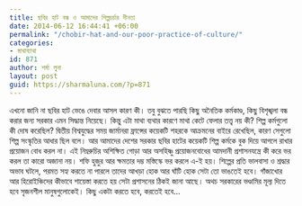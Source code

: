 ```yaml
---
title: ছবির হাট বন্ধ ও আমাদের শিল্পচর্চার দীনতা
date: 2014-06-12 16:44:41 +06:00
permalink: "/chobir-hat-and-our-poor-practice-of-culture/"
categories:
- মাথাব্যাথা
id: 871
author: শর্মা লুনা
layout: post
guid: https://sharmaluna.com/?p=871
---
```


এখনো জানি না ছবির হাট ভেঙে দেবার আসল কারণ কী। তবু বুঝতে পারছি কিছু অনৈতিক কর্মকাণ্ড, কিছু বিশৃঙ্খলা বন্ধ করার জন্য সরকার এমন সিদ্ধান্ত নিয়েছে। কিন্তু এটা মাথা ব্যথার কারণে মাথা কেটে ফেলার তত্ত্ব নয় কী? শিল্প কর্মগুলো কী দোষ করেছিল? দ্বিতীয় বিশ্বযুদ্ধের সময় জার্মানরা ফ্রান্সের কয়েকটি শহরকে আক্রমনের বাইরে রেখেছিল, কারণ সেগুলো শিল্প সংস্কৃতির আধার ছিল বলে। আর আমাদের দেশের সরকার ছবির হাটের কয়েকটি শিল্প কর্মকে বুক দিয়ে আগলে রাখার প্রয়োজন বোধ করল না। এই নিম্নরুচির অশিক্ষিত গোড়া আর অসহিষ্ণু প্রয়োজনবোধের আমদানী প্রশাসনযন্ত্রে কী করে ভর করল তা কারো অজানা নয়। শফি হুজুর আর ক্ষমতার দম্ভ মস্তিস্কে ভর করলে এ-ই হয়। শিল্পের প্রতি ভালবাসা ও শ্রদ্ধার অভাব ঘটলে, পরমত সহ্য করতে না পারলে তাদের আখড়া হোক আর ঘাঁটি হোক সেটা তো ভাঙতেই হবে। গাঁজাখোর আর হিরোইঞ্চিদের কীভাবে শায়েস্তা করতে হয় সেটা প্রশাসনের ঠিকই জানা আছে। অথচ সরকারের ভণ্ডামির মূল্য দিতে হবে সৃজনশীল মানুষগুলোকেই। কিছু একটা করতে হবে, করতেই হবে…
